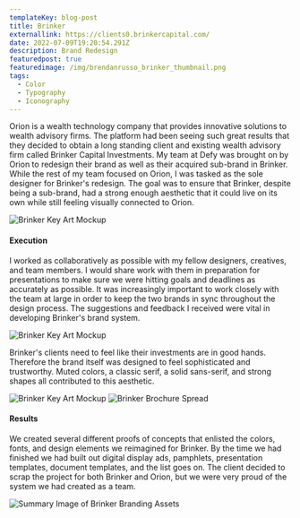 ```yaml
---
templateKey: blog-post
title: Brinker
externallink: https://clients0.brinkercapital.com/
date: 2022-07-09T19:20:54.291Z
description: Brand Redesign
featuredpost: true
featuredimage: /img/brendanrusso_brinker_thumbnail.png
tags:
  - Color
  - Typography
  - Iconography
---
```

Orion is a wealth technology company that provides innovative solutions to wealth advisory firms. The platform had been seeing such great results that they decided to obtain a long standing client and existing wealth advisory firm called Brinker Capital Investments. My team at Defy was brought on by Orion to redesign their brand as well as their acquired sub-brand in Brinker. While the rest of my team focused on Orion, I was tasked as the sole designer for Brinker's redesign. The goal was to ensure that Brinker, despite being a sub-brand, had a strong enough aesthetic that it could live on its own while still feeling visually connected to Orion. 

<div> 

<img src="https://a.storyblok.com/f/52110/1920x1080/661438d2f1/brendanrusso_brinker_keyart_mockup1.jpg" alt="Brinker Key Art Mockup">

</div>

#### Execution

I worked as collaboratively as possible with my fellow designers, creatives, and team members. I would share work with them in preparation for presentations to make sure we were hitting goals and deadlines as accurately as possible. It was increasingly important to work closely with the team at large in order to keep the two brands in sync throughout the design process. The suggestions and feedback I received were vital in developing Brinker's brand system.

<div>
<img src="https://a.storyblok.com/f/52110/1920x1080/72b06af8ae/brendanrusso_brinker_keyart_mockup3.jpg" alt="Brinker Key Art Mockup">

</div>

Brinker's clients need to feel like their investments are in good hands. Therefore the brand itself was designed to feel sophisticated and trustworthy. Muted colors, a classic serif, a solid sans-serif, and strong shapes all contributed to this aesthetic. 

<div> 

<img src="https://a.storyblok.com/f/52110/1920x1080/574e445cb1/brendanrusso_brinker_keyart_mockup2.jpg" alt="Brinker Key Art Mockup">
<img src="https://a.storyblok.com/f/52110/1920x1010/ee3814ff1b/brendanrusso_brinker_brochure_spread.jpg" alt="Brinker Brochure Spread">

</div>

#### Results

We created several different proofs of concepts that enlisted the colors, fonts, and design elements we reimagined for Brinker. By the time we had finished we had built out digital display ads, pamphlets, presentation templates, document templates, and the list goes on. The client decided to scrap the project for both Brinker and Orion, but we were very proud of the system we had created as a team. 

<div>

<img src="https://a.storyblok.com/f/52110/1920x1080/f83d629ac9/brendanrusso_brinker_summary.png" alt="Summary Image of Brinker Branding Assets">
</div>